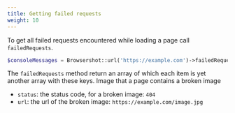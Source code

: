 ```yaml
---
title: Getting failed requests
weight: 10
---
```


To get all failed requests encountered while loading a page call `failedRequests`.

```php
$consoleMessages = Browsershot::url('https://example.com')->failedRequests(); // returns an array
```

The `failedRequests` method return an array of which each item is yet another array with these keys. Image that a page contains a broken image

- `status`: the status code, for a broken image: `404`
- `url`: the url of the broken image: `https://example.com/image.jpg`
